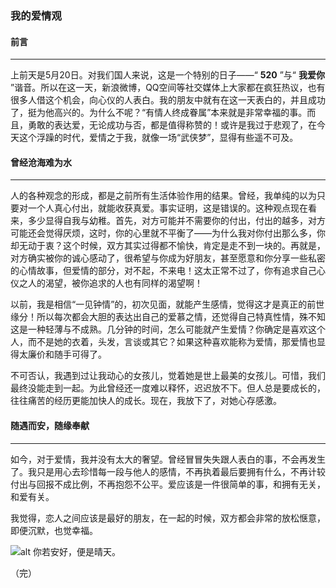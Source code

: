 ### 我的爱情观 ###

#### 前言 ####
* * *
上前天是5月20日。对我们国人来说，这是一个特别的日子——“ **520** ”与“ **我爱你** ”谐音。所以在这一天，新浪微博，QQ空间等社交媒体上大家都在疯狂热议，也有很多人借这个机会，向心仪的人表白。我的朋友中就有在这一天表白的，并且成功了，挺为他高兴的。为什么不呢？“有情人终成眷属”本来就是非常幸福的事。而且，勇敢的表达爱，无论成功与否，都是值得称赞的！或许是我过于悲观了，在今天这个浮躁的时代，爱情之于我，就像一场“武侠梦”，显得有些遥不可及。

#### 曾经沧海难为水 ####
* * *
人的各种观念的形成，都是之前所有生活体验作用的结果。曾经，我单纯的以为只要对一个人真心付出，就能收获真爱。事实证明，这是错误的。这种观点现在看来，多少显得自我与幼稚。首先，对方可能并不需要你的付出，付出的越多，对方可能还会觉得厌烦，这时，你的心里就不平衡了——为什么我对你付出那么多，你却无动于衷？这个时候，双方其实过得都不愉快，肯定是走不到一块的。再就是，对方确实被你的诚心感动了，很希望与你成为好朋友，甚至愿意和你分享一些私密的心情故事，但爱情的部分，对不起，不来电！这太正常不过了，你有追求自己心仪之人的渴望，被你追求的人也有同样的渴望啊！

以前，我是相信“一见钟情”的，初次见面，就能产生感情，觉得这才是真正的前世缘分！所以每次都会大胆的表达出自己的爱慕之情，还觉得自己特真性情，殊不知这是一种轻薄与不成熟。几分钟的时间，怎么可能就产生爱情？你确定是喜欢这个人，而不是她的衣着，头发，言谈或其它？如果这种喜欢能称为爱情，那爱情也显得太廉价和随手可得了。

不可否认，我遇到过让我动心的女孩儿，觉着她是世上最美的女孩儿。可惜，我们最终没能走到一起。为此曾经还一度难以释怀，迟迟放不下。但人总是要成长的，往往痛苦的经历更能加快人的成长。现在，我放下了，对她心存感激。

#### 随遇而安，随缘奉献 ####
* * *
如今，对于爱情，我并没有太大的奢望。曾经冒冒失失跟人表白的事，不会再发生了。我只是用心去珍惜每一段与他人的感情，不再执着最后要拥有什么，不再计较付出与回报不成比例，不再抱怨不公平。爱应该是一件很简单的事，和拥有无关，和爱有关。

我觉得，恋人之间应该是最好的朋友，在一起的时候，双方都会非常的放松惬意，即便沉默，也觉幸福。

![alt 你若安好，便是晴天。](http://blogfile.ifeng.com/uploadfiles/blog_attachment/1102/27/2599127_59c31f1ea3a8c46c38b2f714691b9cf6.jpg "你若安好，便是晴天。")

（完）